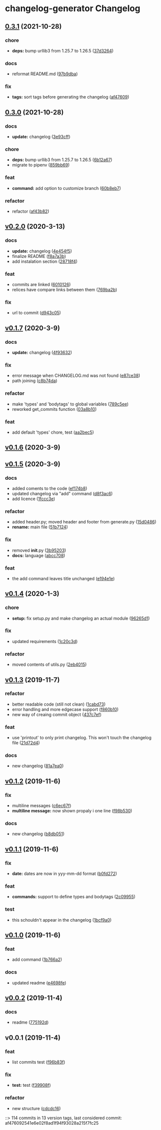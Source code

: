 # changelog-generator Changelog

## [0.3.1](https://github.com/Lfd4/changelog-generator/compare/0.3.0...0.3.1) (2021-10-28)

### chore

* **deps:** bump urllib3 from 1.25.7 to 1.26.5 ([37d3264](https://github.com/Lfd4/changelog-generator/commit/37d32640113693df6ee6f39af1bd31d79cf4a618))

### docs

* reformat README.md ([97b9dba](https://github.com/Lfd4/changelog-generator/commit/97b9dba4fe809d2d84d42ea0426f39e1eeb2a960))

### fix

* **tags:** sort tags before generating the changelog ([af47609](https://github.com/Lfd4/changelog-generator/commit/af476092541e6e02f8ad1f94f93028a215f7fc25))

## [0.3.0](https://github.com/Lfd4/changelog-generator/compare/v0.2.0...0.3.0) (2021-10-28)

### docs

* **update:** changelog ([3e93cff](https://github.com/Lfd4/changelog-generator/commit/3e93cff117151fd202aed53c17463456b62dc5af))

### chore

* **deps:** bump urllib3 from 1.25.7 to 1.26.5 ([6b12a67](https://github.com/Lfd4/changelog-generator/commit/6b12a6787e14af860e998b5cddd73784b22e4efb))
* migrate to pipenv ([859bb69](https://github.com/Lfd4/changelog-generator/commit/859bb6951cdb22cdf0b015db3bb3441f74092de0))

### feat

* **command:** add option to customize branch ([60b8eb7](https://github.com/Lfd4/changelog-generator/commit/60b8eb79fe8b659d7011a711273e3a18e8b9f3cc))

### refactor

* refactor ([af43b82](https://github.com/Lfd4/changelog-generator/commit/af43b827a2f67a9dd7c08729da263df63a975cd7))

## [v0.2.0](https://github.com/Lfd4/changelog-generator/compare/v0.1.7...v0.2.0) (2020-3-13)

### docs

* **update:** changelog ([4e454f5](https://github.com/Lfd4/changelog-generator/commit/4e454f5f84cdbbd2fab297488ff9ef561e539e73))
* finalize README ([f8a7a3b](https://github.com/Lfd4/changelog-generator/commit/f8a7a3b2c96721b80d224c96cf228811855b2ae6))
* add instalation section ([28718f4](https://github.com/Lfd4/changelog-generator/commit/28718f463ec5e75f57d5c8d7db9f961fb32e2549))

### feat

* commits are linked ([6010126](https://github.com/Lfd4/changelog-generator/commit/601012698a337150507b042f8d726288bf01291b))
* relices have compare links between them ([769ba2b](https://github.com/Lfd4/changelog-generator/commit/769ba2ba25abf3f7b611847a6555b110fe87cf54))

### fix

* url to commit ([d943c05](https://github.com/Lfd4/changelog-generator/commit/d943c050155654f8dc481e9dbe3ebdce6e1a8ba3))

## [v0.1.7](https://github.com/Lfd4/changelog-generator/compare/v0.1.6...v0.1.7) (2020-3-9)

### docs

* **update:** changelog ([4f93632](https://github.com/Lfd4/changelog-generator/commit/4f93632aef849536eaac5b72b48b37351e6d52a7))

### fix

* error message when CHANGELOG.md was not found ([e87ce38](https://github.com/Lfd4/changelog-generator/commit/e87ce38573bded0e6e15954a0ad3c58de2601a19))
* path joining ([c8b74da](https://github.com/Lfd4/changelog-generator/commit/c8b74da3bbb21f0c1b0edc5b83a2441ccf647664))

### refactor

* make 'types' and 'bodytags' to global variables ([789c5ee](https://github.com/Lfd4/changelog-generator/commit/789c5ee3148acb86759d75f46674c75e61a99884))
* reworked get_commits function ([03a8b10](https://github.com/Lfd4/changelog-generator/commit/03a8b105ee128b6a957ef70aacd93af21ee21505))

### feat

* add default 'types' chore, test ([aa2bec5](https://github.com/Lfd4/changelog-generator/commit/aa2bec5ecdba1aa0ff86c51e9f421a2f32d2ab7f))

## [v0.1.6](https://github.com/Lfd4/changelog-generator/compare/v0.1.5...v0.1.6) (2020-3-9)

## [v0.1.5](https://github.com/Lfd4/changelog-generator/compare/v0.1.4...v0.1.5) (2020-3-9)

### docs

* added coments to the code ([ef174b8](https://github.com/Lfd4/changelog-generator/commit/ef174b8b776a15f54eacf25d68347fc696ef0717))
* updated changelog via "add" command ([d8f3ac6](https://github.com/Lfd4/changelog-generator/commit/d8f3ac685863ac97a62bd76387eba81c3213be7d))
* add licence ([1fccc3e](https://github.com/Lfd4/changelog-generator/commit/1fccc3e1ad0861ee14ce47fe810d780a9e7bc6ba))

### refactor

* added header.py; moved header and footer from generate.py ([15d0486](https://github.com/Lfd4/changelog-generator/commit/15d0486a8c7f116f7e8a36ba51e5af990dd4d462))
* **rename:** main file ([51b7124](https://github.com/Lfd4/changelog-generator/commit/51b7124e579b9d53bb7f2fa17ace388d6edeec21))

### fix

* removed __init__.py ([3b95203](https://github.com/Lfd4/changelog-generator/commit/3b95203cdaabba9a836500821c9627fc0ea76058))
* **docs:** language ([abcc708](https://github.com/Lfd4/changelog-generator/commit/abcc708337590add73b734a7bfc6960a1905e18b))

### feat

* the add command leaves title unchanged ([e194e1e](https://github.com/Lfd4/changelog-generator/commit/e194e1ea95e3818da4ae2b383a2ec75e463cb385))

## [v0.1.4](https://github.com/Lfd4/changelog-generator/compare/v0.1.3...v0.1.4) (2020-1-3)

### chore

* **setup:** fix setup.py and make changelog an actual module ([96265d1](https://github.com/Lfd4/changelog-generator/commit/96265d1f9cc14b04db9a0af3a7e09ef3f194af31))

### fix

* updated requirements ([1c20c3d](https://github.com/Lfd4/changelog-generator/commit/1c20c3d6f5daecbfaaeece77764fcaff1efd998f))

### refactor

* moved contents of utils.py ([2eb4015](https://github.com/Lfd4/changelog-generator/commit/2eb401560c8d1de74f1ca5fec61d0ffd6c4c6dae))

## [v0.1.3](https://github.com/Lfd4/changelog-generator/compare/v0.1.2...v0.1.3) (2019-11-7)

### refactor

* better readable code (still not clean) ([1cabd73](https://github.com/Lfd4/changelog-generator/commit/1cabd73f537e1e86a33cd49e3aff5fee8b81b30d))
* error handling and more edgecase support ([f860b10](https://github.com/Lfd4/changelog-generator/commit/f860b106bdd4de10548e36e6af2ecd370a8a0cc4))
* new way of creaing commit object ([437c7ef](https://github.com/Lfd4/changelog-generator/commit/437c7efc3785871c5099c4f0b84e3456b5b99015))

### feat

* use 'printout' to only print changelog. This won't touch the changelog file ([21d72d4](https://github.com/Lfd4/changelog-generator/commit/21d72d46f16ca8e03451f8c2a321c6fac21b38aa))

### docs

* new changelog ([81a7ea0](https://github.com/Lfd4/changelog-generator/commit/81a7ea093a69d3ed61c6340ecabf7c43b657850c))

## [v0.1.2](https://github.com/Lfd4/changelog-generator/compare/v0.1.1...v0.1.2) (2019-11-6)

### fix

* multiline messages ([c6ec67f](https://github.com/Lfd4/changelog-generator/commit/c6ec67f4ddebbe358a1455f4f2540901f52f2c07))
* **multiline message:** now shown propaly i one line ([f98b530](https://github.com/Lfd4/changelog-generator/commit/f98b53054117d6e819e0717b18e9b90790be6264))

### docs

* new changelog ([b8db051](https://github.com/Lfd4/changelog-generator/commit/b8db051ac908678dc1fb908e13766463b28798ef))

## [v0.1.1](https://github.com/Lfd4/changelog-generator/compare/v0.1.0...v0.1.1) (2019-11-6)

### fix

* **date:** dates are now in yyy-mm-dd format ([b0fd272](https://github.com/Lfd4/changelog-generator/commit/b0fd272b2ee87c9081971a7d0c9ae7eb8ae02f28))

### feat

* **commands:** support to define types and bodytags ([2c09955](https://github.com/Lfd4/changelog-generator/commit/2c09955bd34c72ef42b87b59022ef89d6575b09c))

### test

* this schouldn't appear in the changelog ([1bcf9a0](https://github.com/Lfd4/changelog-generator/commit/1bcf9a04a15644f3ce8493ef9fa320637b61f795))

## [v0.1.0](https://github.com/Lfd4/changelog-generator/compare/v0.0.2...v0.1.0) (2019-11-6)

### feat

* add command ([1b766a2](https://github.com/Lfd4/changelog-generator/commit/1b766a23f5c4934d70c69cc032fbd8fb7804a1ed))

### docs

* updated readme ([e4698fe](https://github.com/Lfd4/changelog-generator/commit/e4698fe913a1124cabfa11db9cac59926bbcb20c))

## [v0.0.2](https://github.com/Lfd4/changelog-generator/compare/v0.0.1...v0.0.2) (2019-11-4)

### docs

* readme ([775192d](https://github.com/Lfd4/changelog-generator/commit/775192dc02f2bd3843488a382552cef2df73c5fc))

## v0.0.1 (2019-11-4)

### feat

* list commits test ([f96b83f](https://github.com/Lfd4/changelog-generator/commit/f96b83f91e96f1b3769eb2ea0d7663bdc0c2be5c))

### fix

* **test:** test ([f39908f](https://github.com/Lfd4/changelog-generator/commit/f39908f069326a1ddd80ebfea0b1b07fc120b3c6))

### refactor

* new structure ([cdcdc16](https://github.com/Lfd4/changelog-generator/commit/cdcdc169f926fd8a2490ba2c8f0380453bda8fa1))

::> 114 commits in 13 version tags, last considered commit: af476092541e6e02f8ad1f94f93028a215f7fc25
